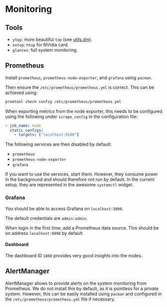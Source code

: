 # Monitoring

## Tools

- `ytop`: more beautiful `top` (see [utils.dm](./utils.md)).
- `nvtop`: `htop` for NVidia card.
- `glances`: full system monitoring.

## Prometheus

Install `prometheus`, `prometheus-node-exporter`, and `grafana` using `pacman`.

Then ensure the `/etc/prometheus/prometheus.yml` is correct. This can be achieved using:

```bash
promtool check config /etc/prometheus/prometheus.yml
```

When exporting metrics from the node exporter, this needs to be configured using the following under
`scrape_config` in the configuration file:

```yaml
- job_name: node
  static_configs:
    - targets: ["localhost:9100"]
```


The following services are then disabled by default:

- `prometheus`
- `prometheus-node-exporter`
- `grafana`

If you want to use the services, start them. However, they consume power in the background and
should therefore not run by default. In the current setup, they are represented in the awesome
`systemctl` widget.

### Grafana

You should be able to access Grafana on `localhost:3000`.

The default credentials are `admin:admin`.

When login in the first time, add a Prometheus data source. This should be on address
`localhost:9090` by default.

#### Dashboard

The dashboard ID `1860` provides very good insights into the nodes.

## AlertManager

AlertManager allows to provide alerts on the system monitoring from Prometheus. We do not install
this by default, as it is pointless for a private system. However, this can be easily installed
using `pacman` and configured in the `/etc/prometheus/prometheus.yml` file if necessary.
